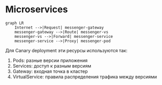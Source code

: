 # Microservices

```mermaid
graph LR
    Internet -->|Request| messenger-gateway
    messenger-gateway -->|Route| messenger-vs
    messenger-vs -->|Forward| messenger-service
    messenger-service -->|Proxy| messenger-pod
```

Для Canary deployment эти ресурсы используются так:
1) Pods: разные версии приложения
2) Services: доступ к разным версиям
3) Gateway: входная точка в кластер
4) VirtualService: правила распределения трафика между версиями

